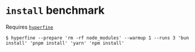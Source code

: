 # `install` benchmark

Requires [`hyperfine`](https://github.com/sharkdp/hyperfine)

```
$ hyperfine --prepare 'rm -rf node_modules' --warmup 1 --runs 3 'bun install' 'pnpm install' 'yarn' 'npm install'
```
